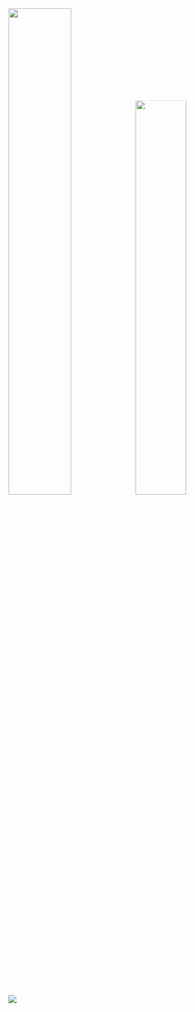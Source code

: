 <div>
  <img width="50%" src="https://github-readme-stats-sigma-five.vercel.app/api?username=Linkadah&show_icons=true&theme=react&hide_border=true"/> 
  <img width="45%" src="https://github-readme-stats-sigma-five.vercel.app/api/top-langs/?username=Linkadah&layout=compact&theme=react&hide_border=true"/>
  <br>
</div>


  ##
 
<div> 
  <a href="https://www.instagram.com/_krlachristinacomh" target="_blank"><img src="https://img.shields.io/badge/-Instagram-%23E4405F?style=for-the-badge&logo=instagram&logoColor=white" target="_blank"></a>
</div>
